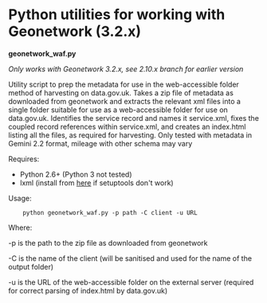 # Python utilities for working with Geonetwork (3.2.x)

**geonetwork_waf.py**

_Only works with Geonetwork 3.2.x, see 2.10.x branch for earlier version_

Utility script to prep the metadata for use in the web-accessible folder method of harvesting on data.gov.uk. Takes a zip file of metadata as downloaded from geonetwork and extracts the relevant xml files into a single folder suitable for use as a web-accessible folder for use on data.gov.uk. Identifies the service record and names it service.xml, fixes the coupled record references within service.xml, and creates an index.html listing all the files, as required for harvesting. Only tested with metadata in Gemini 2.2 format, mileage with other schema may vary

Requires:

  - Python 2.6+ (Python 3 not tested)
  - lxml (install from [here](http://www.lfd.uci.edu/~gohlke/pythonlibs/#lxml) if setuptools don't work)

  Usage:

		python geonetwork_waf.py -p path -C client -u URL

  Where:

  -p is the path to the zip file as downloaded from geonetwork

  -C is the name of the client (will be sanitised and used for the name of the output folder)

  -u is the URL of the web-accessible folder on the external server (required for correct parsing of index.html by data.gov.uk)

  